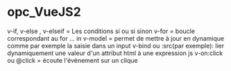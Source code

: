 # opc_VueJS2
v-if, v-else , v-elseif = Les conditions si ou si sinon
v-for = boucle correspondant au for ... in
v-model = permet de mettre à jour en dynamique comme par exemple la saisie dans un input
v-bind ou :src(par exemple): lier dynamiquement une valeur d'un attribut html à une expression js
v-on:click ou @click = écoute l'évènement sur un clique